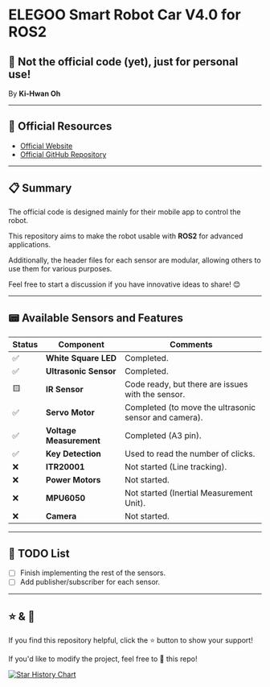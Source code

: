 # ELEGOO Smart Robot Car V4.0 for ROS2

## 🚀 Not the official code (yet), just for personal use!  
By **Ki-Hwan Oh**

---

## 🔗 Official Resources
- [Official Website](https://www.elegoo.com/blogs/arduino-projects/elegoo-smart-robot-car-kit-v4-0-tutorial?srsltid=AfmBOorYwe8JgJe90HhXPzKqtYqGKDxzCjyLMzpd4t6CisLi9G8mrOoW)
- [Official GitHub Repository](https://github.com/elegooofficial/ELEGOO-Smart-Robot-Car-Kit-V4.0)

---

## 📋 Summary
The official code is designed mainly for their mobile app to control the robot.

This repository aims to make the robot usable with **ROS2** for advanced applications.

Additionally, the header files for each sensor are modular, allowing others to use them for various purposes.

Feel free to start a discussion if you have innovative ideas to share! 😊

---

## 📟 Available Sensors and Features
| Status | Component                | Comments                                                  |
|--------|--------------------------|-----------------------------------------------------------|
| ✅     | **White Square LED**     | Completed.                                                |
| ✅     | **Ultrasonic Sensor**    | Completed.                                                |
| 🟨     | **IR Sensor**            | Code ready, but there are issues with the sensor.         |
| ✅     | **Servo Motor**          | Completed (to move the ultrasonic sensor and camera).     |
| ✅     | **Voltage Measurement**  | Completed (A3 pin).                                       |
| ✅     | **Key Detection**        | Used to read the number of clicks.                        |
| ❌     | **ITR20001**             | Not started (Line tracking).                              |
| ❌     | **Power Motors**         | Not started.                                              |
| ❌     | **MPU6050**              | Not started (Inertial Measurement Unit).                  |
| ❌     | **Camera**               | Not started.                                              |

---

## 📃 TODO List
- [ ] Finish implementing the rest of the sensors.
- [ ] Add publisher/subscriber for each sensor.

---

## ⭐ & 🍴
If you find this repository helpful, click the ⭐ button to show your support!

If you'd like to modify the project, feel free to 🍴 this repo!

[![Star History Chart](https://api.star-history.com/svg?repos=koh43/ros2_smart_car_cpp&type=Date)](https://star-history.com/#koh43/ros2_smart_car_cpp&Date)
